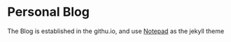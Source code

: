 # Personal Blog
The Blog is established in the githu.io, and use [Notepad](https://github.com/hmfaysal/Notepad) as the jekyll theme